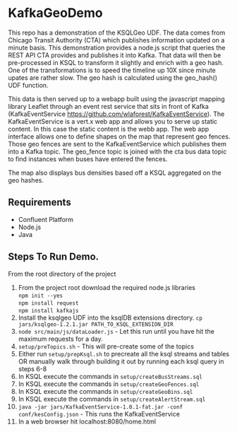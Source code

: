 # KafkaGeoDemo

This repo has a demonstration of the KSQLGeo UDF.  The data comes from Chicago Transit Authority (CTA) which publishes 
information updated on a minute basis.  This demonstration provides a node.js script that queries the REST API CTA 
provides and publishes it into Kafka.  That data will then be pre-processed in KSQL to transform it slightly and enrich 
with a geo hash.  One of the transformations is to speed the timeline up 10X since minute upates are rather slow.  The 
geo hash is calculated using the geo_hash() UDF function.

This data is then served up to a webapp built using the javascript mapping library Leaflet through an event rest service
that sits in front of Kafka (KafkaEventService https://github.com/wlaforest/KafkaEventService).  The KafkaEventService 
is a vert.x web app and allows you to serve up static content.  In this case the static content is the webb app.  The 
web app interface allows one to define shapes on the map that represent geo fences.  Those geo fences are sent to the 
KafkaEventService which publishes them into a Kafka topic.  The geo_fence topic is joined with the cta bus data topic to
find instances when buses have entered the fences.

The map also displays bus densities based off a KSQL aggregated on the geo hashes.
 

## Requirements

* Confluent Platform 
* Node.js
* Java

## Steps To Run Demo.

From the root directory of the project

1. From the project root download the required node.js libraries<br/>
<code>npm init --yes</code><br/>
<code>npm install request</code><br/>
<code>npm install kafkajs</code>
2. Install the ksqlgeo UDF into the ksqlDB extensions directory. <code>cp jars/ksqlgeo-1.2.1.jar 
PATH_TO_KSQL_EXTENSION_DIR</code>  
3. <code>node src/main/js/dataLoader.js</code> - Let this run until you have hit the maximum requests for a day.
4. <code>setup/preTopics.sh</code> - This will pre-create some of the topics
5. Either run <code>setup/prepKsql.sh</code> to precreate all the ksql streams and tables OR 
manually walk through building it out by running each ksql query in steps 6-8 
5. In KSQL execute the commands in <code>setup/createBusStreams.sql</code> 
6. In KSQL execute the commands in <code>setup/createGeoFences.sql</code>
7. In KSQL execute the commands in <code>setup/createGeoBins.sql</code>
8. In KSQL execute the commands in <code>setup/createAlertStream.sql</code>
9. <code>java -jar jars/KafkaEventService-1.0.1-fat.jar -conf conf/kesConfig.json</code> - This runs the KafkaEventService
10. In a web browser hit localhost:8080/home.html 
